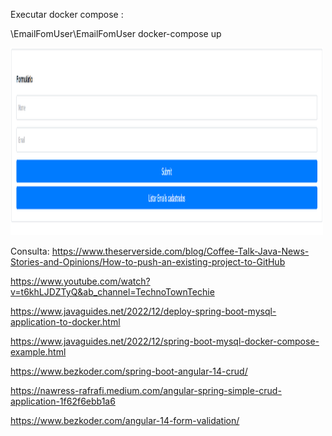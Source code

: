 
Executar docker compose :

\EmailFomUser\EmailFomUser docker-compose up


<img src="formsimples.png" style="width: 500px; height: 300px;">


Consulta:
https://www.theserverside.com/blog/Coffee-Talk-Java-News-Stories-and-Opinions/How-to-push-an-existing-project-to-GitHub


https://www.youtube.com/watch?v=t6khLJDZTyQ&ab_channel=TechnoTownTechie


https://www.javaguides.net/2022/12/deploy-spring-boot-mysql-application-to-docker.html


https://www.javaguides.net/2022/12/spring-boot-mysql-docker-compose-example.html


https://www.bezkoder.com/spring-boot-angular-14-crud/

https://nawress-rafrafi.medium.com/angular-spring-simple-crud-application-1f62f6ebb1a6

https://www.bezkoder.com/angular-14-form-validation/
